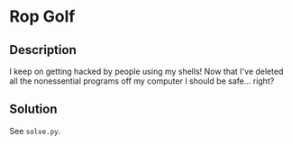 # Rop Golf

## Description
I keep on getting hacked by people using my shells! Now that I've deleted all the nonessential programs off my computer I should be safe... right?

## Solution
See `solve.py`.